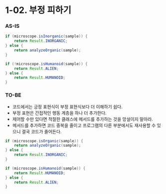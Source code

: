 # 1-02. 부정 피하기

### AS-IS

```java
if (microscope.isInorganic(sample)) {
    return Result.INORGANIC;
} else {
    return analyzeOrganic(sample);
}

if (!microscope.isHumanoid(sample)) {
    return Result.ALIEN;
} else {
    return Result.HUMANOID;
}
```

### TO-BE

- 코드에서는 긍정 표현식이 부정 표현식보다 더 이해하기 쉽다.
- 부정 표현은 간접적인 행동 계층을 하나 더 추가한다.
- 제어할 수만 있다면 적절한 클래스에 메서드를 추가하는 것을 망설이지 말아라.
- 메서드를 추가하면 코드 중복을 줄이고 프로그램의 다른 부분에서도 재사용할 수 있으니 결국 코드가 줄어든다.

```java
if (microscope.isOrganic(sample)) {
    return analyzeOrganic(sample);
} else {
    return Result.INORGANIC;
}

if (microscope.isHumanoid(sample)) {
    return Result.HUMANOID;
} else {
    return Result.ALIEN;
}
```

